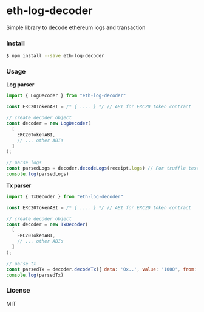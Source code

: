 # eth-log-decoder

Simple library to decode ethereum logs and transaction

### Install

```bash
$ npm install --save eth-log-decoder
```

### Usage

**Log parser**

```js
import { LogDecoder } from "eth-log-decoder"

const ERC20TokenABI = /* { .... } */ // ABI for ERC20 token contract

// create decoder object
const decoder = new LogDecoder(
  [
    ERC20TokenABI,
    // ... other ABIs
  ]
);

// parse logs
const parsedLogs = decoder.decodeLogs(receipt.logs) // For truffle testsuite, use `receipt.receipt.logs`
console.log(parsedLogs)
```

**Tx parser**

```js
import { TxDecoder } from "eth-log-decoder"

const ERC20TokenABI = /* { .... } */ // ABI for ERC20 token contract

// create decoder object
const decoder = new TxDecoder(
  [
    ERC20TokenABI,
    // ... other ABIs
  ]
);

// parse tx
const parsedTx = decoder.decodeTx({ data: '0x..', value: '1000', from: '...', ... })
console.log(parsedTx)
```

### License

MIT
